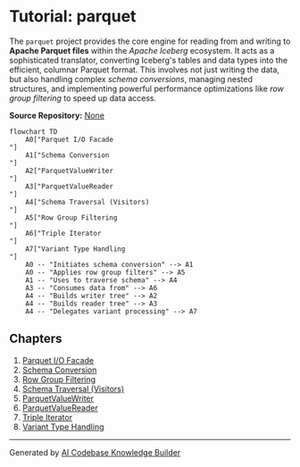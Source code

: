 # Tutorial: parquet

The `parquet` project provides the core engine for reading from and writing to **Apache Parquet files** within the *Apache Iceberg* ecosystem. It acts as a sophisticated translator, converting Iceberg's tables and data types into the efficient, columnar Parquet format. This involves not just writing the data, but also handling complex *schema conversions*, managing nested structures, and implementing powerful performance optimizations like *row group filtering* to speed up data access.


**Source Repository:** [None](None)

```mermaid
flowchart TD
    A0["Parquet I/O Facade
"]
    A1["Schema Conversion
"]
    A2["ParquetValueWriter
"]
    A3["ParquetValueReader
"]
    A4["Schema Traversal (Visitors)
"]
    A5["Row Group Filtering
"]
    A6["Triple Iterator
"]
    A7["Variant Type Handling
"]
    A0 -- "Initiates schema conversion" --> A1
    A0 -- "Applies row group filters" --> A5
    A1 -- "Uses to traverse schema" --> A4
    A3 -- "Consumes data from" --> A6
    A4 -- "Builds writer tree" --> A2
    A4 -- "Builds reader tree" --> A3
    A4 -- "Delegates variant processing" --> A7
```

## Chapters

1. [Parquet I/O Facade
](01_parquet_i_o_facade_.md)
2. [Schema Conversion
](02_schema_conversion_.md)
3. [Row Group Filtering
](03_row_group_filtering_.md)
4. [Schema Traversal (Visitors)
](04_schema_traversal__visitors__.md)
5. [ParquetValueWriter
](05_parquetvaluewriter_.md)
6. [ParquetValueReader
](06_parquetvaluereader_.md)
7. [Triple Iterator
](07_triple_iterator_.md)
8. [Variant Type Handling
](08_variant_type_handling_.md)


---

Generated by [AI Codebase Knowledge Builder](https://github.com/The-Pocket/Tutorial-Codebase-Knowledge)